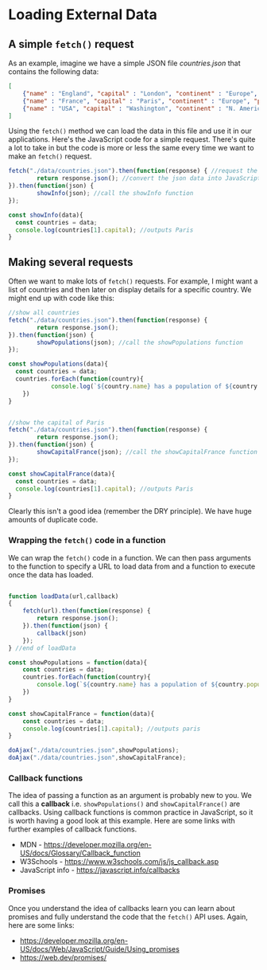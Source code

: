 # Loading External Data

## A simple ```fetch()``` request

As an example, imagine we have a simple JSON file *countries.json* that contains the following data:

```json
[
    {"name" : "England", "capital" : "London", "continent" : "Europe", "population": 53000000},
    {"name" : "France", "capital" : "Paris", "continent" : "Europe", "population": 67000000},
    {"name" : "USA", "capital" : "Washington", "continent" : "N. America", "population": 325000000}
]
```

Using the ```fetch()``` method we can load the data in this file and use it in our applications. Here's the JavaScript code for a simple  request. There's quite a lot to take in but the code is more or less the same every time we want to make an ```fetch()``` request.

```javascript
fetch("./data/countries.json").then(function(response) { //request the countries.json files
		return response.json(); //convert the json data into JavaScript objects/arrays
}).then(function(json) {
		showInfo(json); //call the showInfo function
});

const showInfo(data){
  const countries = data;
  console.log(countries[1].capital); //outputs Paris
}
```

## Making several requests
Often we want to make lots of ```fetch()``` requests. For example, I might want a list of countries and then later on display details for a specific country. We might end up with code like this:

```javascript
//show all countries
fetch("./data/countries.json").then(function(response) {
		return response.json();
}).then(function(json) {
		showPopulations(json); //call the showPopulations function
});

const showPopulations(data){
  const countries = data;
  countries.forEach(function(country){
			console.log(`${country.name} has a population of ${country.population} `);
	})
}


//show the capital of Paris
fetch("./data/countries.json").then(function(response) {
		return response.json();
}).then(function(json) {
		showCapitalFrance(json); //call the showCapitalFrance function
});

const showCapitalFrance(data){
  const countries = data;
  console.log(countries[1].capital); //outputs Paris
}

```
Clearly this isn't a good idea (remember the DRY principle). We have huge amounts of duplicate code.

### Wrapping the ```fetch()``` code in a function
We can wrap the ```fetch()``` code in a function. We can then pass arguments to the function to specify a URL to load data from and a function to execute once the data has loaded.

```javascript

function loadData(url,callback)
{
	fetch(url).then(function(response) {
		return response.json();
	}).then(function(json) {
		callback(json)
	});
} //end of loadData

const showPopulations = function(data){
	const countries = data;
	countries.forEach(function(country){
		console.log(`${country.name} has a population of ${country.population} `);
	})
}

const showCapitalFrance = function(data){
	const countries = data;
	console.log(countries[1].capital); //outputs paris
}

doAjax("./data/countries.json",showPopulations);
doAjax("./data/countries.json",showCapitalFrance);
```

### Callback functions
The idea of passing a function as an argument is probably new to you. We call this a **callback** i.e. ```showPopulations()``` and ```showCapitalFrance()``` are callbacks. Using callback functions is common practice in JavaScript, so it is worth having a good look at this example. Here are some links with further examples of callback functions.

* MDN - https://developer.mozilla.org/en-US/docs/Glossary/Callback_function
* W3Schools - https://www.w3schools.com/js/js_callback.asp
* JavaScript info - https://javascript.info/callbacks

### Promises
Once you understand the idea of callbacks learn you can learn about promises and fully understand the code that the ```fetch()``` API uses. Again, here are some links:
* https://developer.mozilla.org/en-US/docs/Web/JavaScript/Guide/Using_promises
* https://web.dev/promises/
